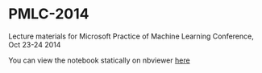 PMLC-2014
=========

Lecture materials for Microsoft Practice of Machine Learning Conference, Oct 23-24 2014

You can view the notebook statically on nbviewer [here](http://nbviewer.ipython.org/urls/raw.github.com/jakevdp/PMLC-2014/master/Scikit-Learn-Intro.ipynb)
